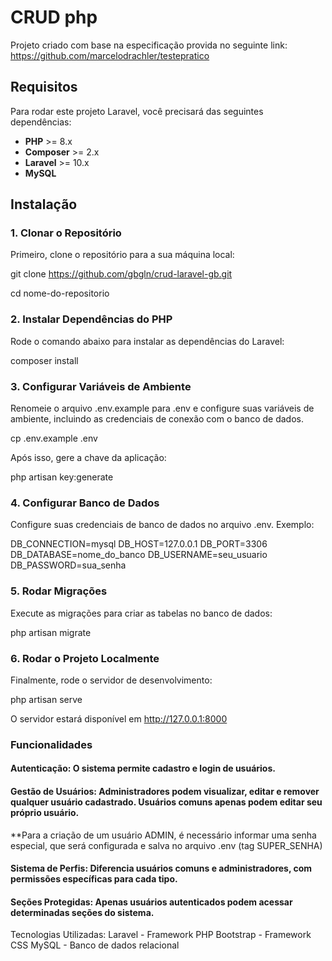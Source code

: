# CRUD php

Projeto criado com base na especificação provida no seguinte link:
https://github.com/marcelodrachler/testepratico

## Requisitos

Para rodar este projeto Laravel, você precisará das seguintes dependências:

- **PHP** >= 8.x
- **Composer** >= 2.x
- **Laravel** >= 10.x
- **MySQL** 

## Instalação

### 1. Clonar o Repositório

Primeiro, clone o repositório para a sua máquina local:

git clone https://github.com/gbgln/crud-laravel-gb.git 

cd nome-do-repositorio

### 2. Instalar Dependências do PHP
Rode o comando abaixo para instalar as dependências do Laravel:

composer install

### 3. Configurar Variáveis de Ambiente
Renomeie o arquivo .env.example para .env e configure suas variáveis de ambiente, incluindo as credenciais de conexão com o banco de dados.

cp .env.example .env

Após isso, gere a chave da aplicação:

php artisan key:generate

### 4. Configurar Banco de Dados
Configure suas credenciais de banco de dados no arquivo .env. Exemplo:

DB_CONNECTION=mysql
DB_HOST=127.0.0.1
DB_PORT=3306
DB_DATABASE=nome_do_banco
DB_USERNAME=seu_usuario
DB_PASSWORD=sua_senha

### 5. Rodar Migrações
Execute as migrações para criar as tabelas no banco de dados:

php artisan migrate

### 6. Rodar o Projeto Localmente
Finalmente, rode o servidor de desenvolvimento:

php artisan serve

O servidor estará disponível em http://127.0.0.1:8000

### Funcionalidades
#### Autenticação: O sistema permite cadastro e login de usuários.
#### Gestão de Usuários: Administradores podem visualizar, editar e remover qualquer usuário cadastrado. Usuários comuns apenas podem editar seu próprio usuário.
**Para a criação de um usuário ADMIN, é necessário informar uma senha especial, que será configurada e salva no arquivo .env (tag SUPER_SENHA)
#### Sistema de Perfis: Diferencia usuários comuns e administradores, com permissões específicas para cada tipo.
#### Seções Protegidas: Apenas usuários autenticados podem acessar determinadas seções do sistema.


Tecnologias Utilizadas:
Laravel - Framework PHP
Bootstrap - Framework CSS
MySQL - Banco de dados relacional
